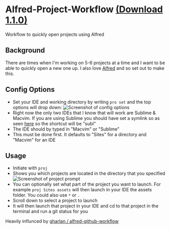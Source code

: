 Alfred-Project-Workflow [(Download 1.1.0)](https://github.com/khaliqgant/Alfred-Project-Workflow/raw/master/Open%20Project.alfredworkflow)
=======================

Workflow to quickly open projects using Alfred

## Background
There are times when I'm working on 5-6 projects at a time and I want to be able to quickly open a 
new one up. I also love [Alfred](http://www.alfredapp.com/) and so set out to make this.

## Config Options
* Set your IDE and working directory by writing ````pro set```` and the top options will drop down:
![Screenshot of config options](http://i.imgur.com/q5D42cY.png)
* Right now the only two IDEs that I know that will work are Sublime & Macvim. If you are using Sublime you should have set a symlink so as seen [here](http://www.sublimetext.com/docs/2/osx_command_line.html) so the shortcut will be "subl"
* The IDE should by typed in "Macvim" or "Sublime"
* This must be done first. It defaults to "Sites" for a directory and "Macvim" for an IDE

## Usage
* Initiate with ````proj````
* Shows you which projects are located in the directory that you specified
![Screenshot of project prompt](http://imgur.com/tqqqrWI.png)
* You can optionally set what part of the project you want to launch. For example ````proj Sites assets```` will then launch in your IDE the assets folder. You could also use ````*```` or ````.````
* Scroll down to select a project to launch
* It will then launch that project in your IDE and cd to that project in the terminal and run a git status for you


Heavily influnced by [gharlan / alfred-github-workflow](https://github.com/gharlan/alfred-github-workflow)

